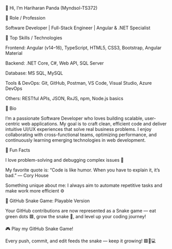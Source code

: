 👋 Hi, I’m Hariharan Panda (Myndsol-TS372)

💼 Role / Profession

Software Developer | Full-Stack Engineer | Angular & .NET Specialist

🚀 Top Skills / Technologies

Frontend: Angular (v14–16), TypeScript, HTML5, CSS3, Bootstrap, Angular Material

Backend: .NET Core, C#, Web API, SQL Server

Database: MS SQL, MySQL

Tools & DevOps: Git, GitHub, Postman, VS Code, Visual Studio, Azure DevOps

Others: RESTful APIs, JSON, RxJS, npm, Node.js basics

📝 Bio

I’m a passionate Software Developer who loves building scalable, user-centric web applications.
My goal is to craft clean, efficient code and deliver intuitive UI/UX experiences that solve real business problems.
I enjoy collaborating with cross-functional teams, optimizing performance, and continuously learning emerging technologies in web development.

🎉 Fun Facts

I love problem-solving and debugging complex issues 🧩

My favorite quote is: “Code is like humor. When you have to explain it, it’s bad.” — Cory House

Something unique about me: I always aim to automate repetitive tasks and make work more efficient ⚙️

🐍 GitHub Snake Game: Playable Version

Your GitHub contributions are now represented as a Snake game — eat green dots 🟩, grow the snake 🐍, and level up your coding journey!

🎮 Play my GitHub Snake Game!




Every push, commit, and edit feeds the snake — keep it growing! 🟩🐍💻
